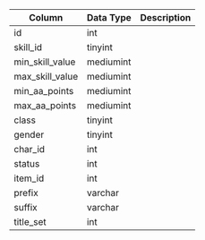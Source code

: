 | Column          | Data Type | Description |
| --------------- | --------- | ----------- |
| id              | int       |             |
| skill_id        | tinyint   |             |
| min_skill_value | mediumint |             |
| max_skill_value | mediumint |             |
| min_aa_points   | mediumint |             |
| max_aa_points   | mediumint |             |
| class           | tinyint   |             |
| gender          | tinyint   |             |
| char_id         | int       |             |
| status          | int       |             |
| item_id         | int       |             |
| prefix          | varchar   |             |
| suffix          | varchar   |             |
| title_set       | int       |             |